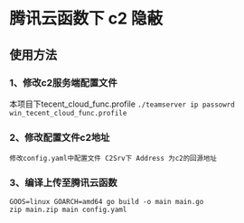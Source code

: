 # 腾讯云函数下 c2 隐蔽
## 使用方法
### 1、修改c2服务端配置文件
   本项目下tecent_cloud_func.profile
    ```
    ./teamserver ip passowrd win_tecent_cloud_func.profile
    ```
### 2、修改配置文件c2地址
    修改config.yaml中配置文件 C2Srv下 Address 为c2的回源地址
    
### 3、编译上传至腾讯云函数
```
GOOS=linux GOARCH=amd64 go build -o main main.go
zip main.zip main config.yaml
```    




